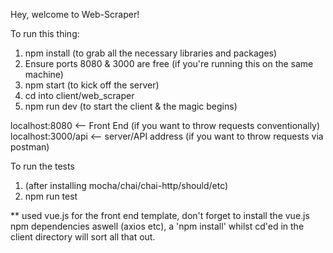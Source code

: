Hey, welcome to Web-Scraper!


To run this thing:
1. npm install (to grab all the necessary libraries and packages)
2. Ensure ports 8080 & 3000 are free (if you're running this on the same machine)
3. npm start (to kick off the server)
4. cd into client/web_scraper
5. npm run dev (to start the client & the magic begins)


localhost:8080 <-- Front End (if you want to throw requests conventionally)
localhost:3000/api <-- server/API address (if you want to throw requests via postman)

To run the tests
1. (after installing mocha/chai/chai-http/should/etc)
2. npm run test

** used vue.js for the front end template, don't forget to install the vue.js npm dependencies aswell (axios etc), a 'npm install' whilst cd'ed in the client directory will sort all that out.
